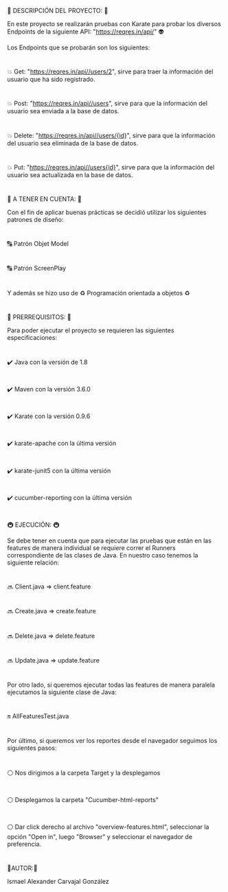 :herb: DESCRIPCIÓN DEL PROYECTO: :herb:

En este proyecto se realizarán pruebas con Karate para probar los diversos Endpoints de la siguiente API: "https://reqres.in/api/" :alien:

Los Endpoints que se probarán son los siguientes:
#
:boom: Get: "https://reqres.in/api//users/2", sirve para traer la información del usuario que ha sido registrado.
# 
:boom: Post: "https://reqres.in/api//users", sirve para que la información del usuario sea enviada a la base de datos.
# 
:boom: Delete: "https://reqres.in/api//users/{id}", sirve para que la información del usuario sea eliminada de la base de datos.
# 
:boom: Put: "https://reqres.in/api//users{id}", sirve para que la información del usuario sea actualizada en la base de datos.
# 
:calling: A TENER EN CUENTA: :calling:

Con el fin de aplicar buenas prácticas se decidió utilizar los siguientes patrones de diseño:
#
:capital_abcd: Patrón Objet Model  
#
:capital_abcd: Patrón ScreenPlay
#
Y además se hizo uso de :recycle: Programación orientada a objetos :recycle:
#

:violin: PRERREQUISITOS: :violin:

Para poder ejecutar el proyecto se requieren las siguientes especificaciones:
#
:heavy_check_mark: Java con la versión de 1.8
#
:heavy_check_mark: Maven con la versión 3.6.0
#
:heavy_check_mark: Karate con la versión 0.9.6
#
:heavy_check_mark: karate-apache con la última versión
#
:heavy_check_mark: karate-junit5 con la última versión
#
:heavy_check_mark: cucumber-reporting con la última versión
#
#

:metro: EJECUCIÓN: :metro:

Se debe tener en cuenta que para ejecutar las pruebas que están en las features de manera individual se requiere correr el Runners correspondiente de las clases de Java. En nuestro caso tenemos la siguiente relación:
#

:soon: Client.java  => client.feature
#
:soon: Create.java  => create.feature
#
:soon: Delete.java  => delete.feature
#
:soon: Update.java  => update.feature
#
Por otro lado, si queremos ejecutar todas las features de manera paralela ejecutamos la siguiente clase de Java:
#
:on: AllFeaturesTest.java
#
Por último, si queremos ver los reportes desde el navegador seguimos los siguientes pasos:
#
:white_circle: Nos dirigimos a la carpeta Target y la desplegamos
#
:white_circle:  Desplegamos la carpeta "Cucumber-html-reports"
#
:white_circle: Dar click derecho al archivo "overview-features.html", seleccionar la opción "Open in", luego "Browser" y seleccionar el navegador de preferencia.

#

:man:AUTOR::man:

Ismael Alexander Carvajal González


